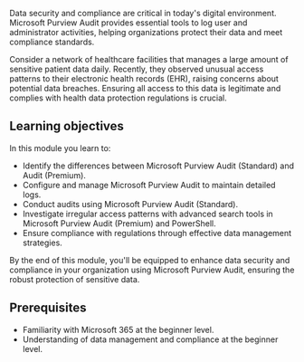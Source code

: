 Data security and compliance are critical in today's digital environment. Microsoft Purview Audit provides essential tools to log user and administrator activities, helping organizations protect their data and meet compliance standards.

Consider a network of healthcare facilities that manages a large amount of sensitive patient data daily. Recently, they observed unusual access patterns to their electronic health records (EHR), raising concerns about potential data breaches. Ensuring all access to this data is legitimate and complies with health data protection regulations is crucial.

## Learning objectives

In this module you learn to:

- Identify the differences between Microsoft Purview Audit (Standard) and Audit (Premium).
- Configure and manage Microsoft Purview Audit to maintain detailed logs.
- Conduct audits using Microsoft Purview Audit (Standard).
- Investigate irregular access patterns with advanced search tools in Microsoft Purview Audit (Premium) and PowerShell.
- Ensure compliance with regulations through effective data management strategies.

By the end of this module, you'll be equipped to enhance data security and compliance in your organization using Microsoft Purview Audit, ensuring the robust protection of sensitive data.

## Prerequisites

- Familiarity with Microsoft 365 at the beginner level.
- Understanding of data management and compliance at the beginner level.
